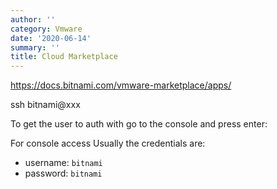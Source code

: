 ```yaml
---
author: ''
category: Vmware
date: '2020-06-14'
summary: ''
title: Cloud Marketplace
---
```

https://docs.bitnami.com/vmware-marketplace/apps/

ssh bitnami@xxx

To get the user to auth with go to the console and press enter:

For console access Usually the credentials are:

* username: `bitnami`
* password: `bitnami`



